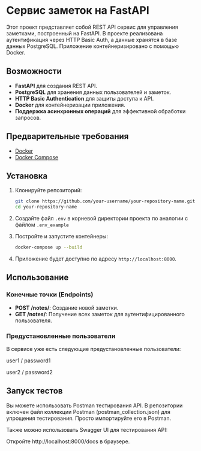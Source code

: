 # Сервис заметок на FastAPI

Этот проект представляет собой REST API сервис для управления заметками, построенный на FastAPI. В проекте реализована аутентификация через HTTP Basic Auth, а данные хранятся в базе данных PostgreSQL. Приложение контейнеризировано с помощью Docker.

## Возможности

- **FastAPI** для создания REST API.
- **PostgreSQL** для хранения данных пользователей и заметок.
- **HTTP Basic Authentication** для защиты доступа к API.
- **Docker** для контейнеризации приложения.
- **Поддержка асинхронных операций** для эффективной обработки запросов.

## Предварительные требования

- [Docker](https://www.docker.com/)
- [Docker Compose](https://docs.docker.com/compose/)

## Установка

1. Клонируйте репозиторий:

    ```sh
    git clone https://github.com/your-username/your-repository-name.git
    cd your-repository-name
    ```

2. Создайте файл `.env` в корневой директории проекта по аналогии с файлом `.env_example`


3. Постройте и запустите контейнеры:

    ```sh
    docker-compose up --build
    ```

4. Приложение будет доступно по адресу `http://localhost:8000`.

## Использование

### Конечные точки (Endpoints)

- **POST /notes/**: Создание новой заметки.
- **GET /notes/**: Получение всех заметок для аутентифицированного пользователя.

### Предустановленные пользователи
В сервисе уже есть следующие предустановленные пользователи:

user1 / password1

user2 / password2

## Запуск тестов
Вы можете использовать Postman тестирования API. В репозитории включен файл коллекции Postman (postman_collection.json) для упрощения тестирования. Просто импортируйте его в Postman.

Также можно использовать Swagger UI для тестирования API:

Откройте http://localhost:8000/docs в браузере.